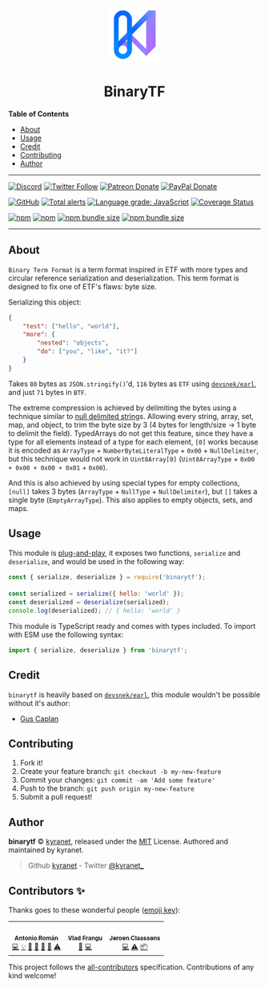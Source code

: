 <div align="center">
  <p>
  <img src="https://github.com/binarytf/binarytf/blob/master/static/logo.png?raw=true" width="22%" alt="logo"/>
  </p>
  <p>
<h1> BinaryTF </h1>
  </p>
</div>

**Table of Contents**

-   [About](#about)
-   [Usage](#usage)
-   [Credit](#credit)
-   [Contributing](#contributing)
-   [Author](#author)

---

[![Discord](https://discordapp.com/api/guilds/582495121698717696/embed.png)](https://discord.gg/pE5sfxK)
[![Twitter Follow](https://img.shields.io/twitter/follow/kyranet_?label=Follow%20@kyranet_&logo=twitter&colorB=1DA1F2&style=flat-square)](https://twitter.com/kyranet_/follow)
[![Patreon Donate](https://img.shields.io/badge/patreon-donate-brightgreen.svg?label=Donate%20with%20Patreon&logo=patreon&colorB=F96854&style=flat-square&link=https://donate.skyra.pw/patreon)](https://donate.skyra.pw/patreon)
[![PayPal Donate](https://img.shields.io/badge/paypal-donate-brightgreen.svg?label=Donate%20with%20Paypal&logo=paypal&colorB=00457C&style=flat-square&link=https://donate.skyra.pw/paypal)](https://donate.skyra.pw/paypal)

[![GitHub](https://img.shields.io/github/license/binarytf/binarytf?logo=github&style=flat-square)](https://github.com/binarytf/binarytf/blob/main/LICENSE.md)
[![Total alerts](https://img.shields.io/lgtm/alerts/g/binarytf/binarytf.svg?logo=lgtm&logoWidth=18&style=flat-square)](https://lgtm.com/projects/g/binarytf/binarytf/alerts/)
[![Language grade: JavaScript](https://img.shields.io/lgtm/grade/javascript/g/binarytf/binarytf.svg?logo=lgtm&logoWidth=18&style=flat-square)](https://lgtm.com/projects/g/binarytf/binarytf/context:javascript)
[![Coverage Status](https://coveralls.io/repos/github/binarytf/binarytf/badge.svg?branch=main&style=flat-square)](https://coveralls.io/github/binarytf/binarytf?branch=main)

[![npm](https://img.shields.io/npm/v/binarytf?color=crimson&logo=npm&style=flat-square)](https://www.npmjs.com/package/binarytf)
[![npm](https://img.shields.io/npm/dt/binarytf?style=flat-square)](https://www.npmjs.com/package/binarytf)
[![npm bundle size](https://img.shields.io/bundlephobia/min/binarytf?style=flat-square)](https://bundlephobia.com/result?p=binarytf)
[![npm bundle size](https://img.shields.io/bundlephobia/minzip/binarytf?style=flat-square)](https://bundlephobia.com/result?p=binarytf)

---

## About

`Binary Term Format` is a term format inspired in ETF with more types and circular reference serialization and deserialization.
This term format is designed to fix one of ETF's flaws: byte size.

Serializing this object:

```json
{
	"test": ["hello", "world"],
	"more": {
		"nested": "objects",
		"do": ["you", "like", "it?"]
	}
}
```

Takes `80` bytes as `JSON.stringify()`'d, `116` bytes as `ETF` using [`devsnek/earl`][earl], and just `71` bytes in `BTF`.

The extreme compression is achieved by delimiting the bytes using a technique similar to [null delimited string](https://en.wikipedia.org/wiki/Null-terminated_string)s. Allowing every string, array, set, map, and object, to trim the byte size by 3 (4 bytes for length/size -> 1 byte to delimit the field). TypedArrays do not get this feature, since they have a type for all elements instead of a type for each element, `[0]` works because it is encoded as `ArrayType` + `NumberByteLiteralType` + `0x00` + `NullDelimiter`, but this technique would not work in `Uint8Array[0]` (`Uint8ArrayType` + `0x00 + 0x00 + 0x00 + 0x01` + `0x00`).

And this is also achieved by using special types for empty collections, `[null]` takes 3 bytes (`ArrayType` + `NullType` + `NullDelimiter`), but `[]` takes a single byte (`EmptyArrayType`). This also applies to empty objects, sets, and maps.

## Usage

This module is [plug-and-play](https://en.wikipedia.org/wiki/Plug_and_play), it exposes two functions, `serialize` and `deserialize`, and would be used in the following way:

```javascript
const { serialize, deserialize } = require('binarytf');

const serialized = serialize({ hello: 'world' });
const deserialized = deserialize(serialized);
console.log(deserialized); // { hello: 'world' }
```

This module is TypeScript ready and comes with types included. To import with ESM use the following syntax:

```typescript
import { serialize, deserialize } from 'binarytf';
```

## Credit

`binarytf` is heavily based on [`devsnek/earl`][earl], this module wouldn't be possible without it's author:

-   [Gus Caplan](https://github.com/devsnek)

## Contributing

1. Fork it!
1. Create your feature branch: `git checkout -b my-new-feature`
1. Commit your changes: `git commit -am 'Add some feature'`
1. Push to the branch: `git push origin my-new-feature`
1. Submit a pull request!

## Author

**binarytf** © [kyranet](https://github.com/kyranet), released under the
[MIT](https://github.com/kyranet/binarytf/blob/master/LICENSE) License.
Authored and maintained by kyranet.

> Github [kyranet](https://github.com/kyranet) - Twitter [@kyranet\_](https://twitter.com/kyranet_)

[earl]: https://github.com/devsnek/earl

## Contributors ✨

Thanks goes to these wonderful people ([emoji key](https://allcontributors.org/docs/en/emoji-key)):

<!-- ALL-CONTRIBUTORS-LIST:START - Do not remove or modify this section -->
<!-- prettier-ignore-start -->
<!-- markdownlint-disable -->
<table>
  <tr>
    <td align="center"><a href="https://github.com/kyranet"><img src="https://avatars0.githubusercontent.com/u/24852502?v=4?s=100" width="100px;" alt=""/><br /><sub><b>Antonio Román</b></sub></a><br /><a href="https://github.com/binarytf/binarytf/commits?author=kyranet" title="Code">💻</a> <a href="#example-kyranet" title="Examples">💡</a> <a href="#ideas-kyranet" title="Ideas, Planning, & Feedback">🤔</a> <a href="#projectManagement-kyranet" title="Project Management">📆</a> <a href="https://github.com/binarytf/binarytf/pulls?q=is%3Apr+reviewed-by%3Akyranet" title="Reviewed Pull Requests">👀</a> <a href="#question-kyranet" title="Answering Questions">💬</a> <a href="https://github.com/binarytf/binarytf/commits?author=kyranet" title="Tests">⚠️</a></td>
    <td align="center"><a href="https://github.com/vladfrangu"><img src="https://avatars3.githubusercontent.com/u/17960496?v=4?s=100" width="100px;" alt=""/><br /><sub><b>Vlad Frangu</b></sub></a><br /><a href="https://github.com/binarytf/binarytf/issues?q=author%3Avladfrangu" title="Bug reports">🐛</a> <a href="https://github.com/binarytf/binarytf/commits?author=vladfrangu" title="Code">💻</a></td>
    <td align="center"><a href="https://favware.tech/"><img src="https://avatars3.githubusercontent.com/u/4019718?v=4?s=100" width="100px;" alt=""/><br /><sub><b>Jeroen Claassens</b></sub></a><br /><a href="https://github.com/binarytf/binarytf/commits?author=Favna" title="Code">💻</a> <a href="https://github.com/binarytf/binarytf/commits?author=Favna" title="Tests">⚠️</a> <a href="#platform-Favna" title="Packaging/porting to new platform">📦</a></td>
  </tr>
</table>

<!-- markdownlint-enable -->
<!-- prettier-ignore-end -->
<!-- ALL-CONTRIBUTORS-LIST:END -->

This project follows the [all-contributors](https://github.com/all-contributors/all-contributors) specification. Contributions of any kind welcome!